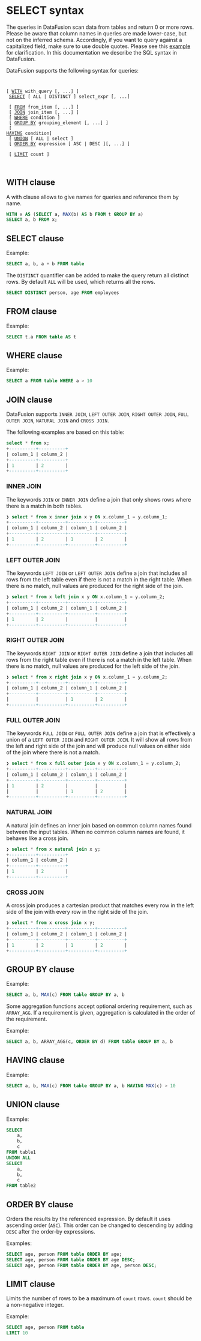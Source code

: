 <!---
  Licensed to the Apache Software Foundation (ASF) under one
  or more contributor license agreements.  See the NOTICE file
  distributed with this work for additional information
  regarding copyright ownership.  The ASF licenses this file
  to you under the Apache License, Version 2.0 (the
  "License"); you may not use this file except in compliance
  with the License.  You may obtain a copy of the License at

    http://www.apache.org/licenses/LICENSE-2.0

  Unless required by applicable law or agreed to in writing,
  software distributed under the License is distributed on an
  "AS IS" BASIS, WITHOUT WARRANTIES OR CONDITIONS OF ANY
  KIND, either express or implied.  See the License for the
  specific language governing permissions and limitations
  under the License.
-->

# SELECT syntax

The queries in DataFusion scan data from tables and return 0 or more rows.
Please be aware that column names in queries are made lower-case, but not on the inferred schema. Accordingly, if you
want to query against a capitalized field, make sure to use double quotes. Please see this
[example](https://arrow.apache.org/datafusion/user-guide/example-usage.html) for clarification.
In this documentation we describe the SQL syntax in DataFusion.

DataFusion supports the following syntax for queries:
<code class="language-sql hljs">

[ [WITH](#with-clause) with_query [, ...] ] <br/>
[SELECT](#select-clause) [ ALL | DISTINCT ] select_expr [, ...] <br/>
[ [FROM](#from-clause) from_item [, ...] ] <br/>
[ [JOIN](#join-clause) join_item [, ...] ] <br/>
[ [WHERE](#where-clause) condition ] <br/>
[ [GROUP BY](#group-by-clause) grouping_element [, ...] ] <br/>
[ [HAVING](#having-clause) condition] <br/>
[ [UNION](#union-clause) [ ALL | select ] <br/>
[ [ORDER BY](#order-by-clause) expression [ ASC | DESC ][, ...] ] <br/>
[ [LIMIT](#limit-clause) count ] <br/>

</code>

## WITH clause

A with clause allows to give names for queries and reference them by name.

```sql
WITH x AS (SELECT a, MAX(b) AS b FROM t GROUP BY a)
SELECT a, b FROM x;
```

## SELECT clause

Example:

```sql
SELECT a, b, a + b FROM table
```

The `DISTINCT` quantifier can be added to make the query return all distinct rows.
By default `ALL` will be used, which returns all the rows.

```sql
SELECT DISTINCT person, age FROM employees
```

## FROM clause

Example:

```sql
SELECT t.a FROM table AS t
```

## WHERE clause

Example:

```sql
SELECT a FROM table WHERE a > 10
```

## JOIN clause

DataFusion supports `INNER JOIN`, `LEFT OUTER JOIN`, `RIGHT OUTER JOIN`, `FULL OUTER JOIN`, `NATURAL JOIN` and `CROSS JOIN`.

The following examples are based on this table:

```sql
select * from x;
+----------+----------+
| column_1 | column_2 |
+----------+----------+
| 1        | 2        |
+----------+----------+
```

### INNER JOIN

The keywords `JOIN` or `INNER JOIN` define a join that only shows rows where there is a match in both tables.

```sql
❯ select * from x inner join x y ON x.column_1 = y.column_1;
+----------+----------+----------+----------+
| column_1 | column_2 | column_1 | column_2 |
+----------+----------+----------+----------+
| 1        | 2        | 1        | 2        |
+----------+----------+----------+----------+
```

### LEFT OUTER JOIN

The keywords `LEFT JOIN` or `LEFT OUTER JOIN` define a join that includes all rows from the left table even if there
is not a match in the right table. When there is no match, null values are produced for the right side of the join.

```sql
❯ select * from x left join x y ON x.column_1 = y.column_2;
+----------+----------+----------+----------+
| column_1 | column_2 | column_1 | column_2 |
+----------+----------+----------+----------+
| 1        | 2        |          |          |
+----------+----------+----------+----------+
```

### RIGHT OUTER JOIN

The keywords `RIGHT JOIN` or `RIGHT OUTER JOIN` define a join that includes all rows from the right table even if there
is not a match in the left table. When there is no match, null values are produced for the left side of the join.

```sql
❯ select * from x right join x y ON x.column_1 = y.column_2;
+----------+----------+----------+----------+
| column_1 | column_2 | column_1 | column_2 |
+----------+----------+----------+----------+
|          |          | 1        | 2        |
+----------+----------+----------+----------+
```

### FULL OUTER JOIN

The keywords `FULL JOIN` or `FULL OUTER JOIN` define a join that is effectively a union of a `LEFT OUTER JOIN` and
`RIGHT OUTER JOIN`. It will show all rows from the left and right side of the join and will produce null values on
either side of the join where there is not a match.

```sql
❯ select * from x full outer join x y ON x.column_1 = y.column_2;
+----------+----------+----------+----------+
| column_1 | column_2 | column_1 | column_2 |
+----------+----------+----------+----------+
| 1        | 2        |          |          |
|          |          | 1        | 2        |
+----------+----------+----------+----------+
```

### NATURAL JOIN

A natural join defines an inner join based on common column names found between the input tables. When no common
column names are found, it behaves like a cross join.

```sql
❯ select * from x natural join x y;
+----------+----------+
| column_1 | column_2 |
+----------+----------+
| 1        | 2        |
+----------+----------+
```

### CROSS JOIN

A cross join produces a cartesian product that matches every row in the left side of the join with every row in the
right side of the join.

```sql
❯ select * from x cross join x y;
+----------+----------+----------+----------+
| column_1 | column_2 | column_1 | column_2 |
+----------+----------+----------+----------+
| 1        | 2        | 1        | 2        |
+----------+----------+----------+----------+
```

## GROUP BY clause

Example:

```sql
SELECT a, b, MAX(c) FROM table GROUP BY a, b
```

Some aggregation functions accept optional ordering requirement, such as `ARRAY_AGG`. If a requirement is given,
aggregation is calculated in the order of the requirement.

Example:

```sql
SELECT a, b, ARRAY_AGG(c, ORDER BY d) FROM table GROUP BY a, b
```

## HAVING clause

Example:

```sql
SELECT a, b, MAX(c) FROM table GROUP BY a, b HAVING MAX(c) > 10
```

## UNION clause

Example:

```sql
SELECT
    a,
    b,
    c
FROM table1
UNION ALL
SELECT
    a,
    b,
    c
FROM table2
```

## ORDER BY clause

Orders the results by the referenced expression. By default it uses ascending order (`ASC`).
This order can be changed to descending by adding `DESC` after the order-by expressions.

Examples:

```sql
SELECT age, person FROM table ORDER BY age;
SELECT age, person FROM table ORDER BY age DESC;
SELECT age, person FROM table ORDER BY age, person DESC;
```

## LIMIT clause

Limits the number of rows to be a maximum of `count` rows. `count` should be a non-negative integer.

Example:

```sql
SELECT age, person FROM table
LIMIT 10
```
